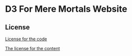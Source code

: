 # D3 For Mere Mortals Website

## License

[License for the code](license)

[The license for the content](license-content)
